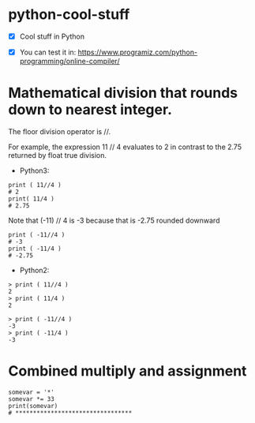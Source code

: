 # python-cool-stuff
- [x] Cool stuff in Python
- [x] You can test it in: https://www.programiz.com/python-programming/online-compiler/

 
# Mathematical division that rounds down to nearest integer.

The floor division operator is //.

For example, the expression 11 // 4 evaluates to 2 in contrast to the 2.75 returned by float true division.


- Python3:
```
print ( 11//4 )
# 2
print( 11/4 )
# 2.75
```
Note that (-11) // 4 is -3 because that is -2.75 rounded downward
```
print ( -11//4 )
# -3 
print ( -11/4 )
# -2.75 
```

- Python2:
```
> print ( 11//4 )
2 
> print ( 11/4 )
2 

> print ( -11//4 )
-3 
> print ( -11/4 )
-3 
```


# Combined multiply and assignment
```
somevar = '*' 
somevar *= 33
print(somevar)
# *********************************
```

